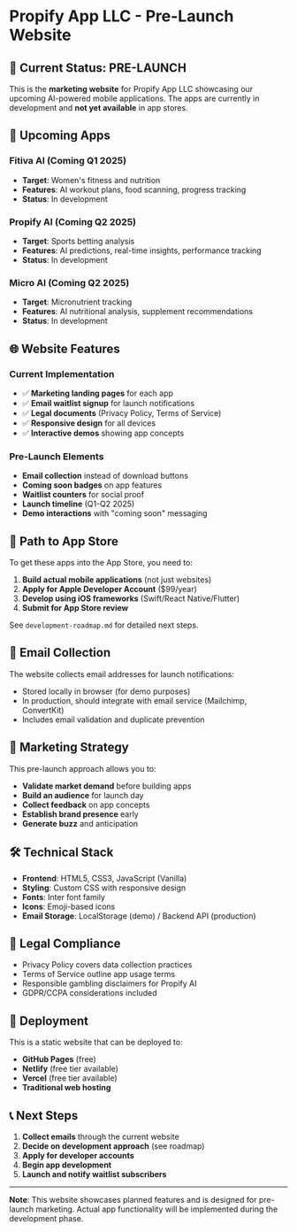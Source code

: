 # Propify App LLC - Pre-Launch Website

## 🚀 Current Status: PRE-LAUNCH

This is the **marketing website** for Propify App LLC showcasing our upcoming AI-powered mobile applications. The apps are currently in development and **not yet available** in app stores.

## 📱 Upcoming Apps

### Fitiva AI (Coming Q1 2025)
- **Target**: Women's fitness and nutrition
- **Features**: AI workout plans, food scanning, progress tracking
- **Status**: In development

### Propify AI (Coming Q2 2025)
- **Target**: Sports betting analysis
- **Features**: AI predictions, real-time insights, performance tracking
- **Status**: In development

### Micro AI (Coming Q2 2025)
- **Target**: Micronutrient tracking
- **Features**: AI nutritional analysis, supplement recommendations
- **Status**: In development

## 🌐 Website Features

### Current Implementation
- ✅ **Marketing landing pages** for each app
- ✅ **Email waitlist signup** for launch notifications
- ✅ **Legal documents** (Privacy Policy, Terms of Service)
- ✅ **Responsive design** for all devices
- ✅ **Interactive demos** showing app concepts

### Pre-Launch Elements
- **Email collection** instead of download buttons
- **Coming soon badges** on app features
- **Waitlist counters** for social proof
- **Launch timeline** (Q1-Q2 2025)
- **Demo interactions** with "coming soon" messaging

## 🚀 Path to App Store

To get these apps into the App Store, you need to:

1. **Build actual mobile applications** (not just websites)
2. **Apply for Apple Developer Account** ($99/year)
3. **Develop using iOS frameworks** (Swift/React Native/Flutter)
4. **Submit for App Store review**

See `development-roadmap.md` for detailed next steps.

## 📧 Email Collection

The website collects email addresses for launch notifications:
- Stored locally in browser (for demo purposes)
- In production, should integrate with email service (Mailchimp, ConvertKit)
- Includes email validation and duplicate prevention

## 🎯 Marketing Strategy

This pre-launch approach allows you to:
- **Validate market demand** before building apps
- **Build an audience** for launch day
- **Collect feedback** on app concepts
- **Establish brand presence** early
- **Generate buzz** and anticipation

## 🛠 Technical Stack

- **Frontend**: HTML5, CSS3, JavaScript (Vanilla)
- **Styling**: Custom CSS with responsive design
- **Fonts**: Inter font family
- **Icons**: Emoji-based icons
- **Email Storage**: LocalStorage (demo) / Backend API (production)

## 📄 Legal Compliance

- Privacy Policy covers data collection practices
- Terms of Service outline app usage terms
- Responsible gambling disclaimers for Propify AI
- GDPR/CCPA considerations included

## 🚀 Deployment

This is a static website that can be deployed to:
- **GitHub Pages** (free)
- **Netlify** (free tier available)
- **Vercel** (free tier available)
- **Traditional web hosting**

## 📞 Next Steps

1. **Collect emails** through the current website
2. **Decide on development approach** (see roadmap)
3. **Apply for developer accounts**
4. **Begin app development**
5. **Launch and notify waitlist subscribers**

---

**Note**: This website showcases planned features and is designed for pre-launch marketing. Actual app functionality will be implemented during the development phase. 